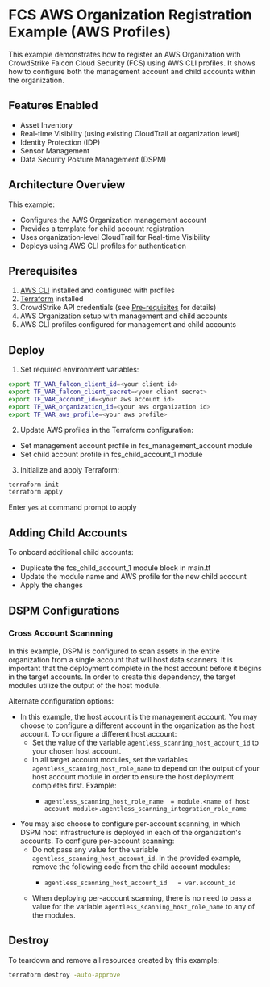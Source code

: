 # FCS AWS Organization Registration Example (AWS Profiles)

This example demonstrates how to register an AWS Organization with CrowdStrike Falcon Cloud Security (FCS) using AWS CLI profiles. It shows how to configure both the management account and child accounts within the organization.

## Features Enabled

- Asset Inventory
- Real-time Visibility (using existing CloudTrail at organization level)
- Identity Protection (IDP)
- Sensor Management
- Data Security Posture Management (DSPM)

## Architecture Overview

This example:
- Configures the AWS Organization management account
- Provides a template for child account registration
- Uses organization-level CloudTrail for Real-time Visibility
- Deploys using AWS CLI profiles for authentication

## Prerequisites

1. [AWS CLI](https://docs.aws.amazon.com/cli/latest/userguide/install-cliv2.html) installed and configured with profiles
2. [Terraform](https://learn.hashicorp.com/tutorials/terraform/install-cli) installed
3. CrowdStrike API credentials (see [Pre-requisites](../../README.md#pre-requisites) for details)
4. AWS Organization setup with management and child accounts
5. AWS CLI profiles configured for management and child accounts

## Deploy

1. Set required environment variables:
```sh
export TF_VAR_falcon_client_id=<your client id>
export TF_VAR_falcon_client_secret=<your client secret>
export TF_VAR_account_id=<your aws account id>
export TF_VAR_organization_id=<your aws organization id>
export TF_VAR_aws_profile=<your aws profile>
```

2. Update AWS profiles in the Terraform configuration:

* Set management account profile in fcs_management_account module
* Set child account profile in fcs_child_account_1 module

3. Initialize and apply Terraform:
```sh
terraform init
terraform apply
```

Enter `yes` at command prompt to apply

## Adding Child Accounts
To onboard additional child accounts:

* Duplicate the fcs_child_account_1 module block in main.tf
* Update the module name and AWS profile for the new child account
* Apply the changes

## DSPM Configurations

### Cross Account Scannning

In this example, DSPM is configured to scan assets in the entire organization from a single account that will host data scanners. 
It is important that the deployment complete in the host account before it begins in the target accounts. In order to create this dependency, the target modules utilize the output of the host module.

Alternate configuration options:
- In this example, the host account is the management account. You may choose to configure a different account in the organization as the host account. To configure a different host account:
  * Set the value of the variable `agentless_scanning_host_account_id` to your chosen host account.
  * In all target account modules, set the variables `agentless_scanning_host_role_name` to depend on the output of your host account module in order to ensure the host deployment completes first. Example: 
    * ```hcl
      agentless_scanning_host_role_name  = module.<name of host account module>.agentless_scanning_integration_role_name
  
- You may also choose to configure per-account scanning, in which DSPM host infrastructure is deployed in each of the organization's accounts. To configure per-account scanning:
  * Do not pass any value for the variable `agentless_scanning_host_account_id`. In the provided example, remove the following code from the child account modules:
    * ```hcl
      agentless_scanning_host_account_id   = var.account_id
  * When deploying per-account scanning, there is no need to pass a value for the variable `agentless_scanning_host_role_name` to any of the modules.

## Destroy

To teardown and remove all resources created by this example:

```sh
terraform destroy -auto-approve
```
